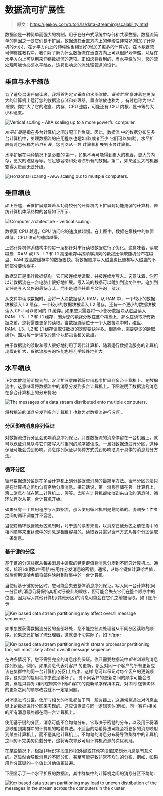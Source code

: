 # 数据流可扩展性

> 原文：<https://jenkov.com/tutorials/data-streaming/scalability.html>

数据流是一种简单而强大的机制，用于在分布式系统中存储和共享数据。数据流简单的原因之一是它们易于扩展。数据流在垂直方向上的伸缩性非常好(增加了计算机的大小)，在水平方向上的伸缩性也相当好(增加了更多的计算机)。在本数据流可伸缩性教程中，我们将了解为什么数据流在垂直方向上可以很好地伸缩，以及在水平方向上可以用来伸缩数据流的选项。正如您将看到的，当水平缩放时，您的流处理可能也必须水平缩放，这将影响您的流处理管道的设计。

## 垂直与水平缩放

为了避免混淆任何读者，我将首先定义垂直和水平缩放。*垂直扩展* 意味着在更强大的计算机上运行您的数据流存储和处理器。垂直缩放也称为 ，有时也称为*向上缩放*。你扩大了它的磁盘、内存、CPU 速度，可能还有 CPU 内核、显卡等的大小和速度。

![Vertical scaling - AKA scaling up to a more powerful computer.](img/35e478f63f863a6058184d31582227ce.png)

*水平扩展*是指在多台计算机之间分配工作负载。因此，数据流 中的数据分布在多台计算机中，处理数据流的应用程序也是如此(或者至少 它们可以如此)。水平扩展有时也被称为*向外扩展*。您可以从一台 计算机扩展到多台计算机。

水平扩展在两种情况下是必要的:第一，如果不再可能得到更大的机器，更大的内存，更大的磁盘等等。它足够容纳和处理你所有的数据。第二，如果这么大的机器变得太贵而无法升级。

![Horizontal scaling - AKA scaling out to multiple computers.](img/97c387caa602fc0df1a96fb50fd9ec4c.png)

## 垂直缩放

如上所述，垂直扩展意味着从功能较弱的计算机向上扩展到功能更强的计算机。传统计算机体系结构的各层如下所示:

![Computer architecture - vertical scaling.](img/89667748de61606932a5c53cade52bfb.png)

数据离 CPU 越远，CPU 访问它的速度就越慢。在上图中，数据在堆栈中的位置越低，CPU 访问的速度越慢。

上述计算机体系结构中的每一层都针对串行读取数据进行了优化。这意味着，读取磁盘、RAM 或 L3、L2 和 L1 高速缓存中按顺序排列的数据比读取随机分布在磁盘、RAM 或高速缓存中的数据要快。将数据顺序写入磁盘也比随机写入磁盘的不同部分要快得多。

数据流正是串行数据结构。它们被连续地读取，并被连续地写入。这意味着，你可以让数据流在一台电脑上很好地扩展。写入流的数据可以附加到流文件中。追加到文件是写入文件的最快方式，而不是返回并重写文件的一部分。

从文件中读取数据时，会将一大块数据读入 RAM。从 RAM 中，一个较小的数据块被读入 L3 缓存，一个较小的数据块被读入 L2 缓存，还有一个更小的数据块被读入 CPU 可以访问的 L1 缓存。如果您只需要将一小部分数据块从磁盘读入 RAM、L3、L2 和 L1 缓存，因为您的数据分散在整个磁盘上，那么在读取所有数据之前，您将需要更多的读取。当数据连续位于一个大数据块中时，磁盘、RAM、L3、L2 和 L1 缓存读取该数据的速度要快得多。很简单，需要更少的读取操作，因为每一步读取的整个块都包含相关数据。

由于数据流的读取和写入很好地利用了现代计算机，随着运行数据流服务的计算机规模的扩大，数据流服务的性能也将几乎线性地扩大。

## 水平缩放

正如本教程前面提到的，水平扩展意味着将应用程序扩展到多台计算机上。在数据流中，这意味着将数据流中的消息分发到多台计算机上。下图说明了数据流的消息在多台计算机上的分布情况:

![The messages of a data stream distributed onto multiple computers.](img/3614cbe06661b544609390b713c5341d.png)

将数据流的消息分发到多台计算机上也称为对数据流进行*分区* 。

### 分区影响消息序列保证

对数据流进行分区会影响消息序列保证。只要数据流的消息停留在一台机器上，就可以保证消息以与它们被写入时相同的顺序被读取。一旦对数据流进行分区，这种保证可能会受到影响。消息序列保证以何种方式受到影响取决于具体的消息划分方法。

### 循环分区

循环数据流分区是在多台计算机上划分数据流消息的最简单方法。循环分区方法只是在计算机之间均匀有序地分发消息。换句话说，第一消息存储在第一计算机上，第二消息存储在第二计算机上，等等。当所有计算机都接收到来自流的消息时，循环法再次从第一台计算机开始。

如果只有一个应用程序写入数据流，那么使用循环机制是最简单的。协调多个作者之间的循环调度并不容易。

当使用循环数据流分区机制时，对于流的读者来说，以消息在被分区之前在流中的相同顺序来重组流中的消息是相当容易的。读取器只需以循环方式从每个分区读取一条消息。

### 基于键的分区

基于键的分区根据从每条消息中读取的特定键值将消息分发到不同的计算机上。通常，标识 id(例如主密钥)被用作分发消息的密钥。通常，从每个键值计算哈希值，然后使用该哈希值将邮件映射到群集中的一台计算机。

当使用基于键的分区时，您可能会失去整体消息序列保证。写入同一台计算机(同一分区)的消息仍将保持其相对于彼此的顺序，但可能会失去它们在整个顺序中的位置，因为写入其他计算机(其他分区)的消息可能会在它们之前被读取。如下图所示:

![Key based data stream partitioning may affect overall message sequence.](img/0ab6fad822b7566c177b9718841191cb.png)

如果您要获得数据流分区的全部好处，您不能控制流处理器从不同分区读取的顺序。如果您还扩展了流处理器，这就更不切实际了，如下所示:

![Key based data stream partitioning with stream processor partitioning too, will most likely affect overall message sequence.](img/782754261bd1ec63f46c41730f7b22bf.png)

在许多情况下，您不需要完全的消息序列保证。你只需要数据流中*相关消息*的消息序列保证。例如，如果消息代表对客户 的更新，那么对同一个客户的所有更新应该在集群中的同一台计算机(分区)上结束。这样 您可以保证对每个客户的更新顺序，这对您的应用程序来说足够好了。 对不同客户的更新之间的顺序可能会改变，但是只要对 相同逻辑实体(例如客户)的更新顺序保持不变，对不同 逻辑实体的更新之间的顺序改变就不一定是问题。

对消息进行分区，使所有相关的消息都位于同一服务器上，这通常是通过对消息主键上的数据进行分区来实现的。这应该保证与同一逻辑实体(例如，同一客户)相关的所有消息最终都在同一台计算机上。

使用基于键的分区，消息可能不会均匀分布。它取决于密钥的分布，以及用于将消息映射到集群中的计算机的哈希算法。不适当的哈希算法可能会将更多的消息映射到某些计算机上，而不是其他计算机上。不均匀的消息分布将导致集群中的计算机之间的不完美的负载分布，这将再次导致可用计算机资源的次优利用。

在某些情况下，根据非标识字段值(例如外键或其他字段值)来划分消息是有意义的。这显然会导致消息的不同分布，甚至可能导致非常不均匀的分布，例如，如果用作分区键的一个值比其他值更普遍。

下图显示了一个水平扩展的数据流，其中群集中的计算机之间的消息分区不均匀:

![Key based data stream partitioning may lead to uneven distribution of the messages in the stream across the computers in the cluster.](img/ad62750e9dda73435e2880165bfc9171.png)